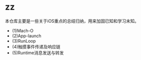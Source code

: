 # zz

本仓库主要是一些关于iOS重点的总结归纳，用来加固已知和学习未知。

- (1)Mach-O
- (2)App-launch
- (3)RunLoop
- (4)触摸事件传递及响应链
- (5)Runtime消息发送与转发
